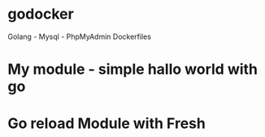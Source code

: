 # godocker
Golang - Mysql - PhpMyAdmin Dockerfiles 

# My module - simple hallo world with go

# Go reload Module with Fresh
